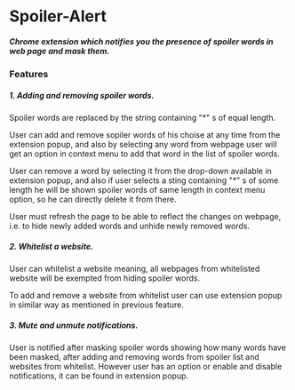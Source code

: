 # Spoiler-Alert

##### Chrome extension which notifies you the presence of spoiler words in web page and mask them.

### Features
##### 1. Adding and removing spoiler words.
Spoiler words are replaced by the string containing "*" s of equal length.

User can add and remove sopiler words of his choise at any time from the extension popup, and also by selecting any word from webpage user will get
an option in context menu to add that word in the list of spoiler words.

User can remove a word by selecting it from the drop-down available in extension popup, and also if user selects a sting containing "*" s of some length 
he will be shown spoiler words of same length in context menu option, so he can directly delete it from there.

User must refresh the page to be able to reflect the changes on webpage, i.e. to hide newly added words and unhide newly removed words.

##### 2. Whitelist a website.
User can whitelist a website meaning, all webpages from whitelisted website will be exempted from hiding spoiler words.

To add and remove a website from whitelist user can use extension popup in similar way as mentioned in previous feature.

##### 3. Mute and unmute notifications.
User is notified after masking spoiler words showing how many words have been masked, after adding and removing words from spoiler list and websites from 
whitelist. However user has an option or enable and disable notifications, it can be found in extension popup.
